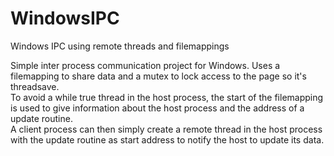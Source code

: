 # WindowsIPC
Windows IPC using remote threads and filemappings

Simple inter process communication project for Windows. Uses a filemapping to share data and a mutex to lock access to the page so it's threadsave.  
To avoid a while true thread in the host process, the start of the filemapping is used to give information about the host process and the address of a update routine.  
A client process can then simply create a remote thread in the host process with the update routine as start address to notify the host to update its data.
